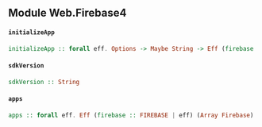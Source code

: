 ## Module Web.Firebase4

#### `initializeApp`

``` purescript
initializeApp :: forall eff. Options -> Maybe String -> Eff (firebase :: FIREBASE | eff) Firebase
```

#### `sdkVersion`

``` purescript
sdkVersion :: String
```

#### `apps`

``` purescript
apps :: forall eff. Eff (firebase :: FIREBASE | eff) (Array Firebase)
```


